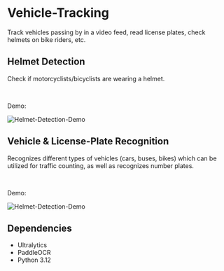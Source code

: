 # Vehicle-Tracking
Track vehicles passing by in a video feed, read license plates, check helmets on bike riders, etc.


## Helmet Detection

Check if motorcyclists/bicyclists are wearing a helmet. 

<br>

Demo:

![Helmet-Detection-Demo](./assets/helmets.gif)


## Vehicle & License-Plate Recognition

Recognizes different types of vehicles (cars, buses, bikes) which can be utilized for traffic counting, as well as recognizes number plates. 

<br>

Demo:

![Helmet-Detection-Demo](./assets/tracking.gif)


## Dependencies

- Ultralytics
- PaddleOCR
- Python 3.12